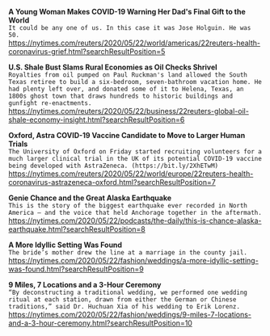 **A Young Woman Makes COVID-19 Warning Her Dad's Final Gift to the World**\
`It could be any one of us. In this case it was Jose Holguin. He was 50.`\
https://nytimes.com/reuters/2020/05/22/world/americas/22reuters-health-coronavirus-grief.html?searchResultPosition=5

**U.S. Shale Bust Slams Rural Economies as Oil Checks Shrivel**\
`Royalties from oil pumped on Paul Ruckman's land allowed the South Texas retiree to build a six-bedroom, seven-bathroom vacation home. He had plenty left over, and donated some of it to Helena, Texas, an 1800s ghost town that draws hundreds to historic buildings and gunfight re-enactments.`\
https://nytimes.com/reuters/2020/05/22/business/22reuters-global-oil-shale-economy-insight.html?searchResultPosition=6

**Oxford, Astra COVID-19 Vaccine Candidate to Move to Larger Human Trials**\
`The University of Oxford on Friday started recruiting volunteers for a much larger clinical trial in the UK of its potential COVID-19 vaccine being developed with AstraZeneca. (https://bit.ly/2XhETwM)`\
https://nytimes.com/reuters/2020/05/22/world/europe/22reuters-health-coronavirus-astrazeneca-oxford.html?searchResultPosition=7

**Genie Chance and the Great Alaska Earthquake**\
`This is the story of the biggest earthquake ever recorded in North America — and the voice that held Anchorage together in the aftermath.`\
https://nytimes.com/2020/05/22/podcasts/the-daily/this-is-chance-alaska-earthquake.html?searchResultPosition=8

**A More Idyllic Setting Was Found**\
`The bride’s mother drew the line at a marriage in the county jail.`\
https://nytimes.com/2020/05/22/fashion/weddings/a-more-idyllic-setting-was-found.html?searchResultPosition=9

**9 Miles, 7 Locations and a 3-Hour Ceremony**\
`“By deconstructing a traditional wedding, we performed one wedding ritual at each station, drawn from either the German or Chinese traditions,” said Dr. Huchuan Xia of his wedding to Erik Lorenz.`\
https://nytimes.com/2020/05/22/fashion/weddings/9-miles-7-locations-and-a-3-hour-ceremony.html?searchResultPosition=10

